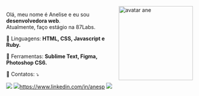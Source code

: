 <img src="https://share-cdn.picrew.me/shareImg/org/202201/338224_ow81xyX9.png" min-width="100px" max-width="200px" width="200px" align="right" alt="avatar ane">

<p align="left"> 
  Olá, meu nome é Anelise e eu sou <strong>desenvolvedora web</strong>.<br>
  Atualmente, faço estágio na 87Labs.
</p>

<p align="left">
  🦄 Linguagens: <strong>HTML, CSS, Javascript e Ruby.</strong>
</p>

<p align="left">
  💼 Ferramentas: <strong>Sublime Text, Figma, Photoshop CS6.</strong>
</p>

<p align="left">
  💌 Contatos: ⤵️
</p>

<p align="left">
  <a href="#" alt="Email">
  <img src="https://img.shields.io/badge/-Gmail-FF0000?style=flat-square&labelColor=FF0000&logo=proton&logoColor=white&link=anesp@protonmail.com"/></a>

  <a href="#" alt="Linkedin">
  <img src="https://img.shields.io/badge/-Linkedin-0e76a8?style=flat-square&logo=Linkedin&logoColor=white&link=https://www.linkedin.com/in/anesp"/>https://www.linkedin.com/in/anesp</a>

  <a href="#" alt="Instagram">
  <img src="https://img.shields.io/badge/-Instagram-DF0174?style=flat-square&labelColor=DF0174&logo=instagram&logoColor=white&link=https://www.instagram.com/aneepsza_"/></a>
</p>  
